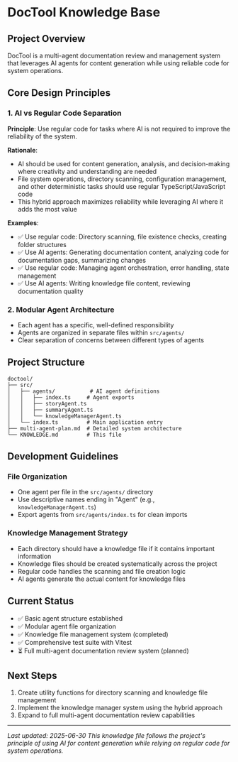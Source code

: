 # DocTool Knowledge Base

## Project Overview

DocTool is a multi-agent documentation review and management system that leverages AI agents for content generation while using reliable code for system operations.

## Core Design Principles

### 1. AI vs Regular Code Separation
**Principle**: Use regular code for tasks where AI is not required to improve the reliability of the system.

**Rationale**: 
- AI should be used for content generation, analysis, and decision-making where creativity and understanding are needed
- File system operations, directory scanning, configuration management, and other deterministic tasks should use regular TypeScript/JavaScript code
- This hybrid approach maximizes reliability while leveraging AI where it adds the most value

**Examples**:
- ✅ Use regular code: Directory scanning, file existence checks, creating folder structures
- ✅ Use AI agents: Generating documentation content, analyzing code for documentation gaps, summarizing changes
- ✅ Use regular code: Managing agent orchestration, error handling, state management
- ✅ Use AI agents: Writing knowledge file content, reviewing documentation quality

### 2. Modular Agent Architecture
- Each agent has a specific, well-defined responsibility
- Agents are organized in separate files within `src/agents/`
- Clear separation of concerns between different types of agents

## Project Structure

```
doctool/
├── src/
│   ├── agents/           # AI agent definitions
│   │   ├── index.ts     # Agent exports
│   │   ├── storyAgent.ts
│   │   ├── summaryAgent.ts
│   │   └── knowledgeManagerAgent.ts
│   └── index.ts         # Main application entry
├── multi-agent-plan.md  # Detailed system architecture
└── KNOWLEDGE.md         # This file
```

## Development Guidelines

### File Organization
- One agent per file in the `src/agents/` directory
- Use descriptive names ending in "Agent" (e.g., `knowledgeManagerAgent.ts`)
- Export agents from `src/agents/index.ts` for clean imports

### Knowledge Management Strategy
- Each directory should have a knowledge file if it contains important information
- Knowledge files should be created systematically across the project
- Regular code handles the scanning and file creation logic
- AI agents generate the actual content for knowledge files

## Current Status

- ✅ Basic agent structure established
- ✅ Modular agent file organization
- ✅ Knowledge file management system (completed)
- ✅ Comprehensive test suite with Vitest
- ⏳ Full multi-agent documentation review system (planned)

## Next Steps

1. Create utility functions for directory scanning and knowledge file management
2. Implement the knowledge manager system using the hybrid approach
3. Expand to full multi-agent documentation review capabilities

---

*Last updated: 2025-06-30*
*This knowledge file follows the project's principle of using AI for content generation while relying on regular code for system operations.*
